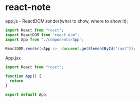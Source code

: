 # react-note
app.js - ReactDOM.render(what to show, where to show it);
``` javascript
import React from "react";
import ReactDOM from "react-dom";
import App from "./components/App";

ReactDOM.render(<App />, document.getElementById("root"));
```
App.jsx
``` javascript
import React from "react"; 

function App() {
  return 
}

export default App;
```
